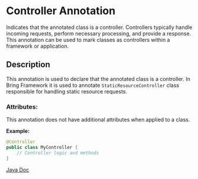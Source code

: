 # Controller Annotation

Indicates that the annotated class is a controller.
Controllers typically handle incoming requests, perform necessary processing, and provide a response.
This annotation can be used to mark classes as controllers within a framework or application.

## Description
This annotation is used to declare that the annotated class is a controller.
In Bring Framework it is used to annotate `StaticResourceController` class responsible for handling static resource requests.

### Attributes:
This annotation does not have additional attributes when applied to a class.

**Example:**
```java
@Controller
public class MyController {
    // Controller logic and methods
}
```

[Java Doc](https://yevgendemotestorganization.github.io/bring-web-javadoc/com/bobocode/bring/web/servlet/annotation/Controller.html)